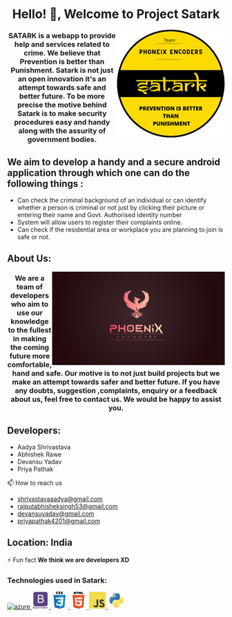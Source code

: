 <h1 align="center">Hello! 👋, Welcome to Project Satark</h1>

<img align="right" alt="Coding" width="250" src="Satark logo.png">

<h3 align="center">SATARK is a webapp to provide help and services related to crime. We believe that Prevention is better than Punishment. Satark is not just an open innovation it's an attempt towards safe and better future. To be more precise the motive behind Satark is to make security procedures easy and handy along with the assurity of government bodies.</h3>
  
<h2 align="left">We aim to develop a handy and a secure android application through which one can do the following things :</h2>
 <ul>
         <li>Can check the criminal background of an individual or can identify whether a person is criminal or not just by clicking their picture or entering their name and Govt. Authorised Identity number</li>
         <li>System will allow users to register their complaints online.</li>
         <li>Can check if the residential area or workplace you are planning to join is safe or not.</li>
 </ul>

<h2 align="left">About Us:</h2>
<img align="right" alt="Coding" width="400" src="logo 2.png">
<h3 align="center">We are a team of developers who aim to use our knowledge to the fullest in making the coming future more comfortable, hand and safe. Our motive is to not just build projects but we make an attempt towards safer and better future. If you have any doubts, suggestion ,complaints, enquiry or a feedback about us, feel free to contact us. We would be happy to assist you.</h3>
<h2 align="left">Developers:</h2>
<ul>
         <li>Aadya Shrivastava</li>
         <li>Abhishek Rawe</li>
         <li>Devansu Yadav</li>
         <li>Priya Pathak</li>
 </ul>

📫 How to reach us <ul>
         <li>shrivastavaaadya@gmail.com</li>
         <li>rajputabhisheksingh53@gmail.com</li>
         <li>devansuyadav@gmail.com</li>
         <li>priyapathak4201@gmail.com</li>
 </ul>
 
 <h2 align="left">Location: India </h2>

⚡ Fun fact **We think we are developers XD**

<h3 align="left">Technologies used in Satark:</h3>
<p align="left"> <a href="https://azure.microsoft.com/en-in/" target="_blank"> <img src="https://www.vectorlogo.zone/logos/microsoft_azure/microsoft_azure-icon.svg" alt="azure" width="40" height="40"/> </a> <a href="https://getbootstrap.com" target="_blank"> <img src="https://raw.githubusercontent.com/devicons/devicon/master/icons/bootstrap/bootstrap-plain-wordmark.svg" alt="bootstrap" width="40" height="40"/> </a> <a href="https://www.w3schools.com/css/" target="_blank"> <img src="https://raw.githubusercontent.com/devicons/devicon/master/icons/css3/css3-original-wordmark.svg" alt="css3" width="40" height="40"/> </a> <a href="https://www.w3.org/html/" target="_blank"> <img src="https://raw.githubusercontent.com/devicons/devicon/master/icons/html5/html5-original-wordmark.svg" alt="html5" width="40" height="40"/> </a> <a href="https://developer.mozilla.org/en-US/docs/Web/JavaScript" target="_blank"> <img src="https://raw.githubusercontent.com/devicons/devicon/master/icons/javascript/javascript-original.svg" alt="javascript" width="40" height="40"/> </a> <a href="https://www.python.org" target="_blank"> <img src="https://raw.githubusercontent.com/devicons/devicon/master/icons/python/python-original.svg" alt="python" width="40" height="40"/> </a> </p>
